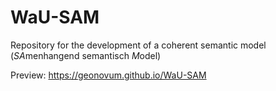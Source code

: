 # WaU-SAM
Repository for the development of a coherent semantic model (*SA*menhangend semantisch *M*odel)

Preview: https://geonovum.github.io/WaU-SAM